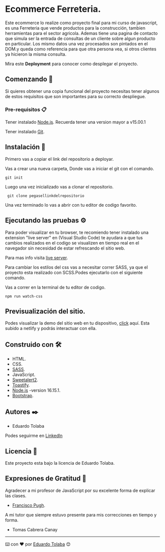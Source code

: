 # Ecommerce Ferreteria.
Este ecommerce lo realize como proyecto final para mi curso de javascript, es una Ferreteria que vende productos para la construcción, tambien 
herramientas para el sector agricola. Ademas tiene una pagina de contacto que simula ser la entrada de consultas de un cliente sobre algun producto 
en particular.
Los mismo datos una vez procesados son pintados en el DOM.y queda como referencia para que otra persona vea, si otros clientes ya hicieron la misma consulta.

Mira este **Deployment** para conocer como desplegar el proyecto.

## Comenzando 🚀
Si quieres obtener una copia funcional del proyecto necesitas tener algunos de estos requisitos que son importantes para su correcto despliegue.

### Pre-requisitos 📋
Tener instalado [Node.js](https://nodejs.org/es/).
Recuerda tener una version mayor a v15.00.1

Tener instalado [Git](https://git-scm.com/downloads).

## Instalación 🔧
Primero vas a copiar el link del repositorio a deployar. 

Vas a crear una nueva carpeta, Donde vas a iniciar el git con el comando.

```git init ```

Luego una vez inicializado vas a clonar el repositorio.

``` git clone pegasellinkdelrepositorio```

Una vez terminado lo vas a abrir con tu editor de codigo favorito.

## Ejecutando las pruebas ⚙️

Para poder visualizar en tu browser, te recomiendo tener instalado una extension "live server" en (Visual Studio Code) te ayudara a que tus cambios
realizados en el codigo se visualizen en tiempo real en el navegador sin necesidad de estar refrescando el sitio web.

Para mas info visita [live server](https://github.com/ritwickdey/vscode-live-server-plus-plus).

Para cambiar los estilos del css vas a necesitar correr SASS, ya que el proyecto esta realizado con SCSS.Podes ejecutarlo con el siguiente comando.

Vas a correr en la terminal de tu editor de codigo.

```npm run watch-css```

## Previsualización del sitio.
Podes visualizar la demo del sitio web en tu dispositivo, [click](https://ecommerceferreteria.netlify.app/) aquí.
Esta subido a netlify y podrás interactuar con ella.

## Construido con 🛠️

* HTML.
* CSS.
* [SASS](https://sass-lang.com/).
* JavaScript.
* [Sweetalert2](https://sweetalert2.github.io/).
* [Toastify](https://www.npmjs.com/package/toastify-js).
* [Node.js](https://nodejs.org/es/) -version 16.15.1.
* [Bootstrap](https://getbootstrap.com/docs/5.2/getting-started/introduction/).
 
 ## Autores ✒️
* Eduardo Tolaba

Podes seguirme en [Linkedln](www.linkedin.com/in/tolaba-eduardo-esequiel)

## Licencia 📄
Este proyecto esta bajo la licencia de Eduardo Tolaba.

## Expresiones de Gratitud 🎁

Agradecer a mi profesor de JavaScript por su excelente forma de explicar las clases.
* [Francisco Pugh](https://www.linkedin.com/in/francisco-pugh/).

A mi tutor que siempre estuvo presente para mis correcciones en tiempo y forma.
* Tomas Cabrera Canay

---
⌨️ con ❤️ por [Eduardo Tolaba](https://github.com/TolabaE) 😊
